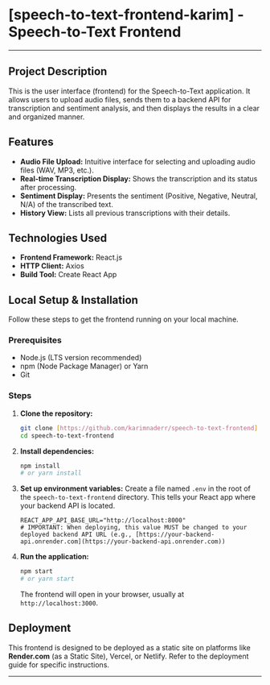 # [speech-to-text-frontend-karim] - Speech-to-Text Frontend

---

## Project Description

This is the user interface (frontend) for the Speech-to-Text application. It allows users to upload audio files, sends them to a backend API for transcription and sentiment analysis, and then displays the results in a clear and organized manner.

## Features

- **Audio File Upload:** Intuitive interface for selecting and uploading audio files (WAV, MP3, etc.).
- **Real-time Transcription Display:** Shows the transcription and its status after processing.
- **Sentiment Display:** Presents the sentiment (Positive, Negative, Neutral, N/A) of the transcribed text.
- **History View:** Lists all previous transcriptions with their details.

## Technologies Used

- **Frontend Framework:** React.js
- **HTTP Client:** Axios
- **Build Tool:** Create React App

## Local Setup & Installation

Follow these steps to get the frontend running on your local machine.

### Prerequisites

- Node.js (LTS version recommended)
- npm (Node Package Manager) or Yarn
- Git

### Steps

1.  **Clone the repository:**

    ```bash
    git clone [https://github.com/karimnaderr/speech-to-text-frontend]
    cd speech-to-text-frontend
    ```

2.  **Install dependencies:**

    ```bash
    npm install
    # or yarn install
    ```

3.  **Set up environment variables:**
    Create a file named `.env` in the root of the `speech-to-text-frontend` directory. This tells your React app where your backend API is located.

    ```dotenv
    REACT_APP_API_BASE_URL="http://localhost:8000"
    # IMPORTANT: When deploying, this value MUST be changed to your deployed backend API URL (e.g., [https://your-backend-api.onrender.com](https://your-backend-api.onrender.com))
    ```

4.  **Run the application:**
    ```bash
    npm start
    # or yarn start
    ```
    The frontend will open in your browser, usually at `http://localhost:3000`.

## Deployment

This frontend is designed to be deployed as a static site on platforms like **Render.com** (as a Static Site), Vercel, or Netlify. Refer to the deployment guide for specific instructions.

---

